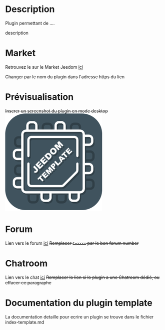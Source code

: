 # Description

Plugin permettant de ....

description

# Market

Retrouvez le sur le Market Jeedom [ici](https://www.jeedom.com/market/index.php?v=d&p=market&type=plugin&&name=<Plugin>)

~~Changer <Plugin> par le nom du plugin dans l'adresse https du lien~~

# Prévisualisation

~~Inserer un screenshot du plugin en mode desktop~~
![scrennshot1](../images/template_icon.png)

# Forum

Lien vers le forum [ici](https://www.jeedom.com/forum/viewtopic.php?t=xxxx)
~~Remplacer `t=xxxx` par le bon forum number~~

# Chatroom

Lien vers le chat [ici](https://gitter.im/xxx)
~~Remplacer le lien si le plugin a une Chatroom dédié, ou effacer ce paragraphe~~

# Documentation du plugin template
La documentation detaille pour ecrire un plugin se trouve dans le fichier index-template.md
